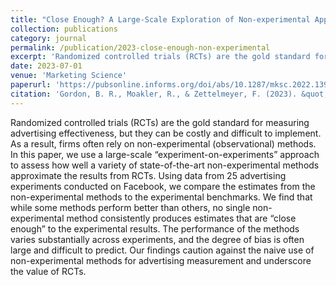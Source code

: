 ```yaml
---
title: "Close Enough? A Large-Scale Exploration of Non-experimental Approaches to Advertising Measurement"
collection: publications
category: journal
permalink: /publication/2023-close-enough-non-experimental
excerpt: 'Randomized controlled trials (RCTs) are the gold standard for measuring advertising effectiveness, but they can be costly and difficult to implement.'
date: 2023-07-01
venue: 'Marketing Science'
paperurl: 'https://pubsonline.informs.org/doi/abs/10.1287/mksc.2022.1394'
citation: 'Gordon, B. R., Moakler, R., & Zettelmeyer, F. (2023). &quot;Close Enough? A Large-Scale Exploration of Non-experimental Approaches to Advertising Measurement.&quot; <i>Marketing Science</i>. 42(4), 768-793.'
---
```


Randomized controlled trials (RCTs) are the gold standard for measuring advertising effectiveness, but they can be costly and difficult to implement. As a result, firms often rely on non-experimental (observational) methods. In this paper, we use a large-scale “experiment-on-experiments” approach to assess how well a variety of state-of-the-art non-experimental methods approximate the results from RCTs. Using data from 25 advertising experiments conducted on Facebook, we compare the estimates from the non-experimental methods to the experimental benchmarks. We find that while some methods perform better than others, no single non-experimental method consistently produces estimates that are “close enough” to the experimental results. The performance of the methods varies substantially across experiments, and the degree of bias is often large and difficult to predict. Our findings caution against the naive use of non-experimental methods for advertising measurement and underscore the value of RCTs.